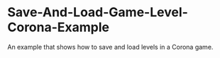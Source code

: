 Save-And-Load-Game-Level-Corona-Example
=======================================

An example that shows how to save and load levels in a Corona game.
